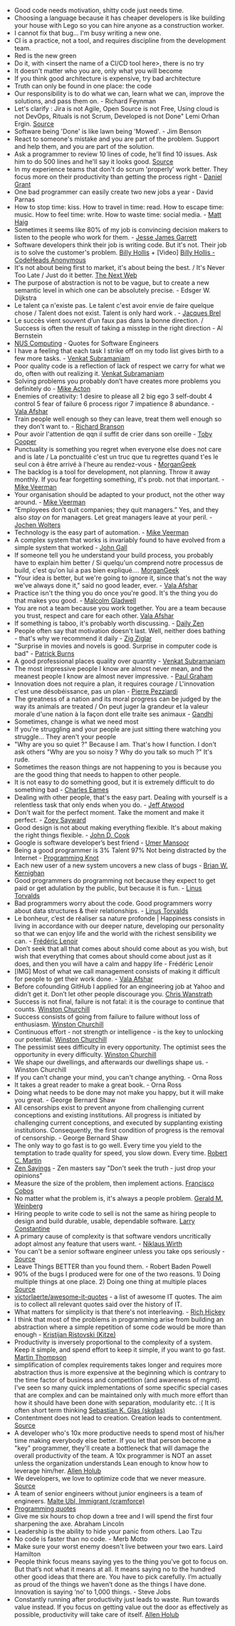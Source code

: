 * Good code needs motivation, shitty code just needs time.
* Choosing a language because it has cheaper developers is like building your house with Lego so you can hire anyone as a construction worker.
* I cannot fix that bug... I'm busy writing a new one.
* CI is a practice, not a tool, and requires discipline from the development team.
* Red is the new green
* Do it, with <insert the name of a CI/CD tool here>, there is no try
* It doesn't matter who you are, only what you will become
* If you think good architecture is expensive, try bad architecture
* Truth can only be found in one place: the code
* Our responsibility is to do what we can, learn what we can, improve the solutions, and pass them on. - Richard Feynman
* Let's clarify : Jira is not Agile, Open Source is not Free, Using cloud is not DevOps, Rituals is not Scrum, Developed is not Done" Lemi Orhan Ergin. [Source](https://twitter.com/lemiorhan/status/859158123722010628)
* Software being 'Done' is like lawn being 'Mowed'. - Jim Benson
* React to someone's mistake and you are part of the problem. Support and help them, and you are part of the solution.
* Ask a programmer to review 10 lines of code, he'll find 10 issues. Ask him to do 500 lines and he'll say it looks good. [Source](https://twitter.com/girayozil/statuses/306836785739210752)
* In my experience teams that don't do scrum 'properly' work better. They focus more on their productivity than getting the process right - [Daniel Grant](https://twitter.com/djgrant_/statuses/436536267330039809)
* One bad programmer can easily create two new jobs a year - David Parnas
* How to stop time: kiss. How to travel in time: read. How to escape time: music. How to feel time: write. How to waste time: social media. - [Matt Haig](https://twitter.com/matthaig1/statuses/450238719858323456)
* Sometimes it seems like 80% of my job is convincing decision makers to listen to the people who work for them. - [Jesse James Garrett](https://twitter.com/jjg/statuses/474987558154153984)
* Software developers think their job is writing code. But it's not. Their job is to solve the customer's problem. [Billy Hollis](https://blog.codinghorror.com/can-your-team-pass-the-elevator-test/) + [Video] [Billy Hollis - CodeHeads Anonymous](https://www.youtube.com/watch?v=LiGsw_k8JhY)
* It's not about being first to market, it's about being the best. / It's Never Too Late / Just do it better. [The Next Web](https://twitter.com/Shaun_Springer/statuses/498529232545669121)
* The purpose of abstraction is not to be vague, but to create a new semantic level in which one can be absolutely precise. - Edsger W. Dijkstra
* Le talent ça n'existe pas. Le talent c'est avoir envie de faire quelque chose / Talent does not exist. Talent is only hard work . - [Jacques Brel](https://www.youtube.com/watch?v=K_ylq9CU2lg)
* Le succès vient souvent d’un faux pas dans la bonne direction.  / Success is often the result of taking a misstep in the right direction - Al Bernstein
* [NUS Computing](http://www.comp.nus.edu.sg/~damithch/pages/SE-quotes.htm?type=bestQuotes) - Quotes for Software Engineers
* I have a feeling that each task I strike off on my todo list gives birth to a few more tasks. - [Venkat Subramaniam](https://twitter.com/venkat_s/status/526145900515962880)
* Poor quality code is a reflection of lack of respect we carry for what we do, often with out realizing it. [Venkat Subramaniam](https://twitter.com/venkat_s/statuses/521625754485157889)
* Solving problems you probably don’t have creates more problems you definitely do - [Mike Acton](https://www.slideshare.net/cellperformance/data-oriented-design-and-c)
* Enemies of creativity: 1 desire to please all 2 big ego 3 self-doubt 4 control 5 fear of failure 6 process rigor 7 impatience 8 abundance. - [Vala Afshar](https://twitter.com/ValaAfshar/statuses/538067497023311872)
* Train people well enough so they can leave, treat them well enough so they don't want to. - [Richard Branson](https://twitter.com/ValaAfshar/statuses/538086077861748736)
* Pour avoir l'attention de qqn il suffit de crier dans son oreille - [Toby Cooper](https://twitter.com/tkoopa/statuses/532992339003068416)
* Punctuality is something you regret when everyone else does not care and is late / La ponctualité c'est un truc que tu regrettes quand t'es le seul con à être arrivé à l'heure au rendez-vous - [MorganGeek](https://twitter.com/MorganGeek/statuses/537579386778959873)
* The backlog is a tool for development, not planning. Throw it away monthly. If you fear forgetting something, it's prob. not that important. - [Mike Veerman](https://twitter.com/mikeveerman/status/920274432148561920)
* Your organisation should be adapted to your product, not the other way around. - [Mike Veerman](https://twitter.com/mikeveerman/status/920937671287066624)
* “Employees don’t quit companies; they quit managers.” Yes, and they also _stay on_ for managers. Let great managers leave at your peril. - [Jochen Wolters](https://twitter.com/jochenWolters/status/918685909549178882)
* Technology is the easy part of automation. - [Mike Veerman](https://twitter.com/mikeveerman/status/921439736107098115)
* A complex system that works is invariably found to have evolved from a simple system that worked - [John Gall](https://twitter.com/abt_programming/statuses/537307993151246336)
* If someone tell you he understand your build process, you probably have to explain him better / Si quelqu'un comprend notre processus de build, c'est qu'on lui a pas bien expliqué.... [MorganGeek](https://twitter.com/MorganGeek/statuses/537192681609658368)
* "Your idea is better, but we're going to ignore it, since that's not the way we've always done it," said no good leader, ever. - [Vala Afshar](https://twitter.com/ValaAfshar/statuses/537080571693105152)
* Practice isn't the thing you do once you're good. It's the thing you do that makes you good. - [Malcolm Gladwell](https://twitter.com/ValaAfshar/statuses/537075225352212480)
* You are not a team because you work together. You are a team because you trust, respect and care for each other. [Vala Afshar](https://twitter.com/ValaAfshar/statuses/536976229828952064)
* If something is taboo, it's probably worth discussing. - [Daily Zen](https://twitter.com/dailyzen/statuses/536700792435376128)
* People often say that motivation doesn't last. Well, neither does bathing - that's why we recommend it daily - [Zig Ziglar](https://twitter.com/abt_programming/status/536549776687628289)
* "Surprise in movies and novels is good. Surprise in computer code is bad" - [Patrick Burns](https://twitter.com/abt_programming/statuses/534330650355306496)
* A good professional places quality over quantity - [Venkat Subramaniam](https://twitter.com/venkat_s/statuses/533987853379047424)
* The most impressive people I know are almost never mean, and the meanest people I know are almost never impressive. - [Paul Graham](https://twitter.com/paulg/statuses/533813744128647169)
* Innovation does not require a plan, it requires courage / L'innovation c'est une désobéissance, pas un plan - [Pierre Pezziardi](https://twitter.com/vallettea/statuses/527815924070748160)
* The greatness of a nation and its moral progress can be judged by the way its animals are treated / On peut juger la grandeur et la valeur morale d'une nation à la façon dont elle traite ses animaux - [Gandhi](https://twitter.com/monde_biodi/statuses/544574581986840576)
* Sometimes, change is what we need most
* If you're struggling and your people are just sitting there watching you struggle... They aren't your people
* "Why are you so quiet ?" Because I am. That's how I function. I don't ask others "Why are you so noisy ? Why do you talk so much ?" It's rude.
* Sometimes the reason things are not happening to you is because you are the good thing that needs to happen to other people.
* It is not easy to do something good, but it is extremely difficult to do something bad - [Charles Eames](https://twitter.com/abt_programming/statuses/542409128274956288)
* Dealing with other people, that's the easy part. Dealing with yourself is a relentless task that only ends when you do. - [Jeff Atwood](https://twitter.com/codinghorror/status/916539378398146560)
* Don't wait for the perfect moment. Take the moment and make it perfect. - [Zoey Sayward](https://twitter.com/wealthbits/statuses/542490804535566336)
* Good design is not about making everything flexible. It's about making the right things flexible. - [John D. Cook](https://www.johndcook.com/blog/2008/02/18/what-to-make-flexible/)
* Google is software developer’s best friend - [Umer Mansoor](https://codeahoy.com/2016/04/30/do-experienced-programmers-use-google-frequently/)
* Being a good programmer is 3% Talent 97% Not being distracted by the Internet - [Programming Knot](https://twitter.com/PrototypeChain/statuses/539658036474691586)
* Each new user of a new system uncovers a new class of bugs - [Brian W. Kernighan](https://twitter.com/CodeWisdom/status/797146627215605760)
* Good programmers do programming not because they expect to get paid or get adulation by the public, but because it is fun. - [Linus Torvalds](https://twitter.com/eBourgess/status/914557366380711938)
* Bad programmers worry about the code. Good programmers worry about data structures & their relationships. - [Linus Torvalds](https://twitter.com/RichRogersIoT/status/918989943074062336)
* Le bonheur, c’est de réaliser sa nature profonde | Happiness consists in living in accordance with our deeper nature, developing our personality so that we can enjoy life and the world with the richest sensibility we can. - [Frédéric Lenoir](http://www.sophrologie-chevalier.fr/en-savoir-plus/bonheur-cest-de-realiser-nature-profonde/)
* Don’t seek that all that comes about should come about as you wish, but wish that everything that comes about should come about just as it does, and then you will have a calm and happy life - Frédéric Lenoir
* [IMG] Most of what we call management consists of making it difficult for people to get their work done. - [Vala Afshar](https://twitter.com/ValaAfshar/status/561275884116918272/photo/1)
* Before cofounding GitHub I applied for an engineering job at Yahoo and didn’t get it. Don’t let other people discourage you. [Chris Wanstrath](https://twitter.com/defunkt/statuses/469607846527520768)
* Success is not final, failure is not fatal: it is the courage to continue that counts. [Winston Churchill](https://www.brainyquote.com/authors/winston_churchill)
* Success consists of going from failure to failure without loss of enthusiasm. [Winston Churchill](https://www.brainyquote.com/authors/winston_churchill)
* Continuous effort - not strength or intelligence - is the key to unlocking our potential. [Winston Churchill](https://www.brainyquote.com/authors/winston_churchill)
* The pessimist sees difficulty in every opportunity. The optimist sees the opportunity in every difficulty. [Winston Churchill](https://www.brainyquote.com/authors/winston_churchill)
* We shape our dwellings, and afterwards our dwellings shape us. - Winston Churchill
* If you can't change your mind, you can't change anything. - Orna Ross
* It takes a great reader to make a great book. - Orna Ross
* Doing what needs to be done may not make you happy, but it will make you great. - George Bernard Shaw
* All censorships exist to prevent anyone from challenging current conceptions and existing institutions. All progress is initiated by challenging current conceptions, and executed by supplanting existing institutions. Consequently, the first condition of progress is the removal of censorship. - George Bernard Shaw
* The only way to go fast is to go well. Every time you yield to the temptation to trade quality for speed, you slow down. Every time. [Robert C. Martin](http://butunclebob.com/ArticleS.UncleBob.VehementMediocrity)
* [Zen Sayings](http://www.sacred-texts.com/bud/zen/sayings.htm) - Zen masters say "Don't seek the truth - just drop your opinions"
* Measure the size of the problem, then implement actions. [Francisco Cobos](https://twitter.com/CodeWisdom/status/952911760134156288)
* No matter what the problem is, it's always a people problem. [Gerald M. Weinberg](http://www.softwarequotes.com/)
* Hiring people to write code to sell is not the same as hiring people to design and build durable, usable, dependable software. [Larry Constantine](http://www.amazon.com/Beyond-Chaos-Managing-Software-Development/dp/0201719606)
* A primary cause of complexity is that software vendors uncritically adopt almost any feature that users want. - [Niklaus Wirth](http://www.adrianmccarthy.com/blog/?p=15)
* You can't be a senior software engineer unless you take ops seriously - [Source](https://twitter.com/esigler/status/778706455419465728)
* Leave Things BETTER than you found them. - Robert Baden Powell
* 90% of the bugs I produced were for one of the two reasons. 1) Doing multiple things at one place. 2) Doing one thing at multiple places [Source](https://twitter.com/CodeWisdom/status/998180793385209856)
* [victorlaerte/awesome-it-quotes](https://github.com/victorlaerte/awesome-it-quotes) - a list of awesome IT quotes. The aim is to collect all relevant quotes said over the history of IT.
* What matters for simplicity is that there's not interleaving. - [Rich Hickey](https://twitter.com/CodeWisdom/status/993165747219288064)
* I think that most of the problems in programming arise from building an abstraction where a simple repetition of some code would be more than enough - [Kristijan Ristovski (Kitze)](https://twitter.com/thekitze/status/992698579830628353)
* Productivity is inversely proportional to the complexity of a system. Keep it simple, and spend effort to keep it simple, if you want to go fast. [Martin Thompson](https://twitter.com/skglas/status/997728091786170368)
* simplification of complex requirements takes longer and requires more abstraction thus is more expensive at the beginning which is contrary to the time factor of business and competition (and awareness of mgmt). I've seen so many quick implementations of some specific special cases that are complex and can be maintained only with much more effort than how it should have been done with separation, modularity etc. :( It is often short term thinking [Sebastian K. Glas (skglas)](https://twitter.com/skglas/status/997728091786170368)
* Contentment does not lead to creation. Creation leads to contentment. [Source](https://twitter.com/minimalism/status/1038873798462894080/photo/1)
* A developer who's 10x more productive needs to spend most of his/her time making everybody else better. If you let that person become a "key" programmer, they'll create a bottleneck that will damage the overall productivity of the team. A 10x programmer is NOT an asset unless the organization understands Lean enough to know how to leverage him/her. [Allen Holub](https://twitter.com/allenholub/status/988081186751705088)
* We developers, we love to optimize code that we never measure. [Source](https://twitter.com/tpierrain/status/987644540944289793)
* A team of senior engineers without junior engineers is a team of engineers. [Malte Ubl, Immigrant (cramforce)](https://twitter.com/cramforce/status/927960579263700993)
* [Programming quotes](http://quotes.cat-v.org/programming/)
* Give me six hours to chop down a tree and I will spend the first four sharpening the axe. Abraham Lincoln
* Leadership is the ability to hide your panic from others. Lao Tzu
* No code is faster than no code. - Merb Motto
* Make sure your worst enemy doesn't live between your two ears. Laird Hamilton
* People think focus means saying yes to the thing you’ve got to focus on. But that’s not what it means at all. It means saying no to the hundred other good ideas that there are. You have to pick carefully. I’m actually as proud of the things we haven’t done as the things I have done. Innovation is saying ‘no’ to 1,000 things. - Steve Jobs
* Constantly running after productivity just leads to waste. Run towards value instead. If you focus on getting value out the door as effectively as possible, productivity will take care of itself. [Allen Holub](https://twitter.com/allenholub/status/1359219232282562563)
